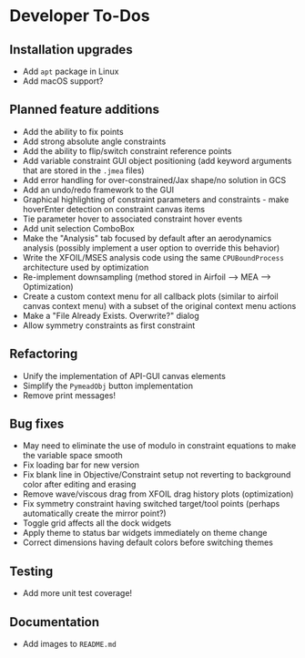 Developer To-Dos
================

Installation upgrades
---------------------
- Add `apt` package in Linux
- Add macOS support?

Planned feature additions
-------------------------
- Add the ability to fix points
- Add strong absolute angle constraints
- Add the ability to flip/switch constraint reference points
- Add variable constraint GUI object positioning (add keyword arguments that are stored in the `.jmea` files)
- Add error handling for over-constrained/Jax shape/no solution in GCS
- Add an undo/redo framework to the GUI
- Graphical highlighting of constraint parameters and constraints - make hoverEnter detection on constraint canvas items
- Tie parameter hover to associated constraint hover events
- Add unit selection ComboBox
- Make the "Analysis" tab focused by default after an aerodynamics analysis (possibly implement a user option to
  override this behavior)
- Write the XFOIL/MSES analysis code using the same `CPUBoundProcess` architecture used by optimization
- Re-implement downsampling (method stored in Airfoil --> MEA --> Optimization)
- Create a custom context menu for all callback plots (similar to airfoil canvas context menu) with a subset of the
  original context menu actions
- Make a "File Already Exists. Overwrite?" dialog
- Allow symmetry constraints as first constraint

Refactoring
-----------
- Unify the implementation of API-GUI canvas elements
- Simplify the `PymeadObj` button implementation
- Remove print messages!

Bug fixes
---------
- May need to eliminate the use of modulo in constraint equations to make the variable 
  space smooth
- Fix loading bar for new version
- Fix blank line in Objective/Constraint setup not reverting to background color after editing and erasing
- Remove wave/viscous drag from XFOIL drag history plots (optimization)
- Fix symmetry constraint having switched target/tool points (perhaps automatically create the mirror point?)
- Toggle grid affects all the dock widgets
- Apply theme to status bar widgets immediately on theme change
- Correct dimensions having default colors before switching themes

Testing
-------
- Add more unit test coverage!

Documentation
-------------
- Add images to `README.md`
